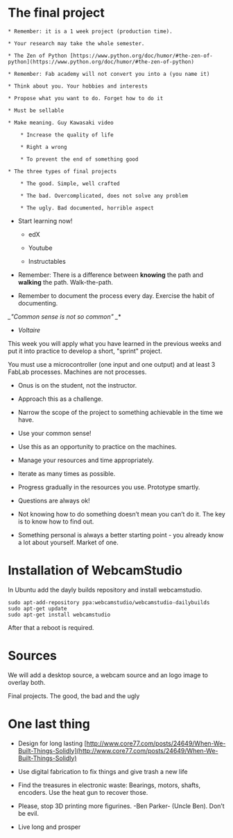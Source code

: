 # The final project

    * Remember: it is a 1 week project (production time). 

    * Your research may take the whole semester.

    * The Zen of Python [https://www.python.org/doc/humor/#the-zen-of-python](https://www.python.org/doc/humor/#the-zen-of-python) 

    * Remember: Fab academy will not convert you into a (you name it)

    * Think about you. Your hobbies and interests

    * Propose what you want to do. Forget how to do it

    * Must be sellable

    * Make meaning. Guy Kawasaki video

        * Increase the quality of life

        * Right a wrong

        * To prevent the end of something good

    * The three types of final projects

        * The good. Simple, well crafted

        * The bad. Overcomplicated, does not solve any problem

        * The ugly. Bad documented, horrible aspect


* Start learning now!

    * edX

    * Youtube

    * Instructables

* Remember: There is a difference between **knowing** the path and **walking** the path. Walk-the-path.

* Remember to document the process every day. Exercise the habit of documenting.

*_"Common sense is not so common" _**

* *Voltaire*

This week you will apply what you have learned in the previous weeks and put it into practice to develop a short, "sprint" project. 

You must use a microcontroller (one input and one output) and at least 3 FabLab processes. Machines are not processes. 

* Onus is on the student, not the instructor. 

* Approach this as a challenge. 

* Narrow the scope of the project to something achievable in the time we have.

* Use your common sense!

* Use this as an opportunity to practice on the machines. 

* Manage your resources and time appropriately.

* Iterate as many times as possible.

* Progress gradually in the resources you use. Prototype smartly. 

* Questions are always ok!

* Not knowing how to do something doesn’t mean you can’t do it. The key is to know how to find out. 

* Something personal is always a better starting point - you already know a lot about yourself. Market of one. 


# Installation of WebcamStudio
In Ubuntu add the dayly builds repository and install webcamstudio.
```
sudo apt-add-repository ppa:webcamstudio/webcamstudio-dailybuilds
sudo apt-get update
sudo apt-get install webcamstudio
```
After that a reboot is required.

# Sources
We will add a desktop source, a webcam source and an logo image to overlay both.

Final projects. The good, the bad and the ugly  

# One last thing

* Design for long lasting [http://www.core77.com/posts/24649/When-We-Built-Things-Solidly](http://www.core77.com/posts/24649/When-We-Built-Things-Solidly) 

* Use digital fabrication to fix things and give trash a new life

* Find the treasures in electronic waste: Bearings, motors, shafts, encoders. Use the heat gun to recover those.

* Please, stop 3D printing more figurines. -Ben Parker- (Uncle Ben). Don’t be evil.

* Live long and prosper